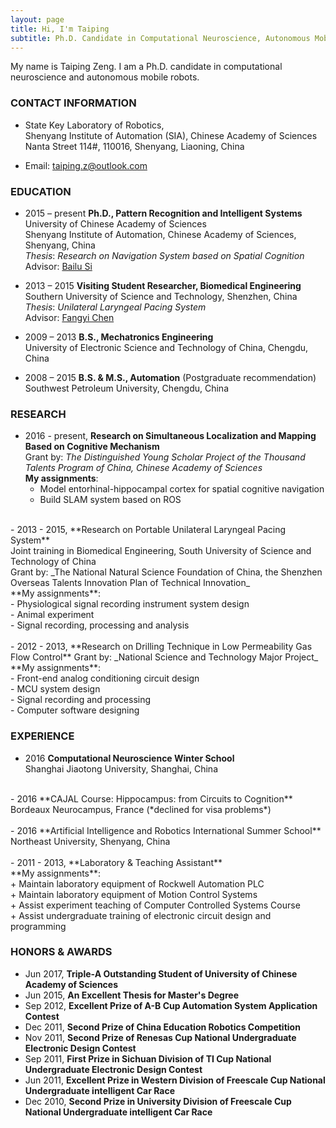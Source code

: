 ```yaml
---
layout: page
title: Hi, I'm Taiping
subtitle: Ph.D. Candidate in Computational Neuroscience, Autonomous Mobile Robots
---
```


My name is Taiping Zeng. I am a Ph.D. candidate in computational neuroscience and autonomous mobile robots. 

### CONTACT INFORMATION

- State Key Laboratory of Robotics, <br />
Shenyang Institute of Automation (SIA), Chinese Academy of Sciences <br />
Nanta Street 114#, 110016, Shenyang, Liaoning, China
<!--Mobile: +86 186 1719 6955-->
- Email: taiping.z@outlook.com

### EDUCATION

- 2015 – present **Ph.D., Pattern Recognition and Intelligent Systems** <br />
University of Chinese Academy of Sciences <br >
Shenyang Institute of Automation, Chinese Academy of Sciences, Shenyang, China <br />
_Thesis_: *Research on Navigation System based on Spatial Cognition*  <br />
Advisor: [Bailu Si](http://people.ucas.ac.cn/~bailu) <br />

- 2013 – 2015 **Visiting Student Researcher, Biomedical Engineering** <br />
Southern University of Science and Technology, Shenzhen, China <br />
_Thesis_: *Unilateral Laryngeal Pacing System* <br />
Advisor: [Fangyi Chen](http://bme.sustc.edu.cn/index/en.html?page_id=132&content_id=192&type=team_details) <br />

- 2009 – 2013 **B.S., Mechatronics Engineering** <br />
University of Electronic Science and Technology of China, Chengdu, China<br />

- 2008 – 2015 **B.S. & M.S., Automation** (Postgraduate recommendation)<br /> 
Southwest Petroleum University, Chengdu, China <br />

### RESEARCH                                            
- 2016 - present, **Research on Simultaneous Localization and Mapping Based on Cognitive Mechanism** <br />
Grant by: _The Distinguished Young Scholar Project of the Thousand Talents Program of China, Chinese Academy of Sciences_ <br />
**My assignments**: <br />
	- Model entorhinal-hippocampal cortex for spatial cognitive navigation <br />
	- Build SLAM system based on ROS <br />
<br />
- 2013 - 2015, **Research on Portable Unilateral Laryngeal Pacing System** <br />
Joint training in Biomedical Engineering, South University of Science and Technology of China <br />
Grant by: _The National Natural Science Foundation of China, the Shenzhen Overseas Talents Innovation Plan of Technical Innovation_ <br />
**My assignments**: <br />
	- Physiological signal recording instrument system design <br />
	- Animal experiment  <br />
	- Signal recording, processing and analysis <br />
<br />
- 2012 - 2013, **Research on Drilling Technique in Low Permeability Gas Flow Control**
Grant by: _National Science and Technology Major Project_<br />
**My assignments**: <br />
	- Front-end analog conditioning circuit design <br />
	- MCU system design <br />
	- Signal recording and processing <br />
	- Computer software designing <br />

### EXPERIENCE

- 2016 **Computational Neuroscience Winter School** <br />
Shanghai Jiaotong University, Shanghai, China <br />
<br />
- 2016 **CAJAL Course: Hippocampus: from Circuits to Cognition** <br />
Bordeaux Neurocampus, France (*declined for visa problems*)<br />
<br />
- 2016 **Artificial Intelligence and Robotics International Summer School** <br />
Northeast University, Shenyang, China <br />
<br />
- 2011 - 2013, **Laboratory & Teaching Assistant** <br />
**My assignments**: <br />
	+ Maintain laboratory equipment of Rockwell Automation PLC <br />
	+ Maintain laboratory equipment of Motion Control Systems <br />
	+ Assist experiment teaching of Computer Controlled Systems Course<br />
	+ Assist undergraduate training of electronic circuit design and programming


### HONORS & AWARDS
- Jun 2017, **Triple-A Outstanding Student of University of Chinese Academy of Sciences** <br />
- Jun 2015, **An Excellent Thesis for Master's Degree** <br />
- Sep 2012, **Excellent Prize of A-B Cup Automation System Application Contest** <br />
- Dec 2011, **Second Prize of China Education Robotics Competition** <br />
- Nov 2011, **Second Prize of Renesas Cup National Undergraduate Electronic Design Contest** <br />
- Sep 2011, **First Prize in Sichuan Division of TI Cup National Undergraduate Electronic Design Contest** <br /> 
- Jun 2011, **Excellent Prize in Western Division of Freescale Cup National Undergraduate intelligent Car Race** <br /> 
- Dec 2010, **Second Prize in University Division of Freescale Cup National Undergraduate intelligent Car Race**  <br />  



